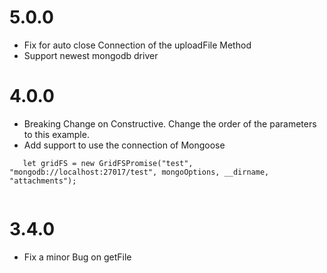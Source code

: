 # 5.0.0

+ Fix for auto close Connection of the uploadFile Method
+ Support newest mongodb driver

# 4.0.0

+ Breaking Change on Constructive. Change the order of the parameters to this example.
+ Add support to use the connection of Mongoose

````
   let gridFS = new GridFSPromise("test", "mongodb://localhost:27017/test", mongoOptions, __dirname, "attachments");
    
````

# 3.4.0

+ Fix a minor Bug on getFile
